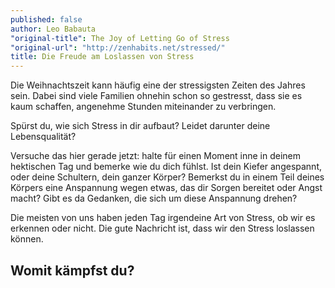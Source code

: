 ```yaml
---
published: false
author: Leo Babauta
"original-title": The Joy of Letting Go of Stress
"original-url": "http://zenhabits.net/stressed/"
title: Die Freude am Loslassen von Stress
---
```


Die Weihnachtszeit kann häufig eine der stressigsten Zeiten des Jahres sein. Dabei sind viele Familien ohnehin schon so gestresst, dass sie es kaum schaffen, angenehme Stunden miteinander zu verbringen.

Spürst du, wie sich Stress in dir aufbaut? Leidet darunter deine Lebensqualität?

Versuche das hier gerade jetzt: halte für einen Moment inne in deinem hektischen Tag und bemerke wie du dich fühlst. Ist dein Kiefer angespannt, oder deine Schultern, dein ganzer Körper? Bemerkst du in einem Teil deines Körpers eine Anspannung wegen etwas, das dir Sorgen bereitet oder Angst macht? Gibt es da Gedanken, die sich um diese Anspannung drehen?

Die meisten von uns haben jeden Tag irgendeine Art von Stress, ob wir es erkennen oder nicht. Die gute Nachricht ist, dass wir den Stress loslassen können.

## Womit kämpfst du?

